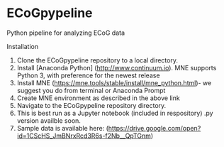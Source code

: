# ECoGpypeline
Python pipeline for analyzing ECoG data

Installation

1.  Clone the ECoGpypeline repository to a local directory.
2.  Install [Anaconda Python] (http://www.continuum.io). MNE supports Python 3, with preference for the newest release
3.  Install MNE (https://mne.tools/stable/install/mne_python.html)- we suggest you do from terminal or Anaconda Prompt
4.  Create MNE environment as described in the above link
4.  Navigate to the ECoGpypeline repository directory.
5.  This is best run as a Jupyter notebook (included in respository) .py version availble soon.
6.  Sample data is available here: (https://drive.google.com/open?id=1CScHS_JmBNrxRcd3R6s-f2Nb__QpTGnm)
